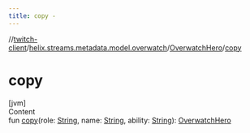 ```yaml
---
title: copy -
---
```

//[twitch-client](../../index.md)/[helix.streams.metadata.model.overwatch](../index.md)/[OverwatchHero](index.md)/[copy](copy.md)



# copy  
[jvm]  
Content  
fun [copy](copy.md)(role: [String](https://kotlinlang.org/api/latest/jvm/stdlib/kotlin/-string/index.html), name: [String](https://kotlinlang.org/api/latest/jvm/stdlib/kotlin/-string/index.html), ability: [String](https://kotlinlang.org/api/latest/jvm/stdlib/kotlin/-string/index.html)): [OverwatchHero](index.md)  



